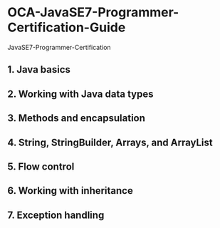 # OCA-JavaSE7-Programmer-Certification-Guide
JavaSE7-Programmer-Certification

## 1. Java basics 
## 2. Working with Java data types 
## 3. Methods and encapsulation 
## 4. String, StringBuilder, Arrays, and ArrayList 
## 5. Flow control 
## 6. Working with inheritance 
## 7. Exception handling 